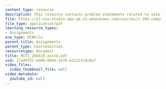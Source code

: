```yaml
---
content_type: resource
description: This resource contains problem statements related to satellite data sets.
file: https://ol-ocw-studio-app-qa.s3.amazonaws.com/courses/1-204-computer-algorithms-in-systems-engineering-spring-2010/17a49f52ed4b00a62e76e311231dc0a7_MIT1_204S10_assn4.pdf
file_type: application/pdf
learning_resource_types:
- Assignments
ocw_type: OCWFile
parent_title: Assignments
parent_type: CourseSection
resourcetype: Document
title: MIT1_204S10_assn4.pdf
uid: 17a49f52-ed4b-00a6-2e76-e311231dc0a7
video_files:
  video_thumbnail_file: null
video_metadata:
  youtube_id: null
---
```

